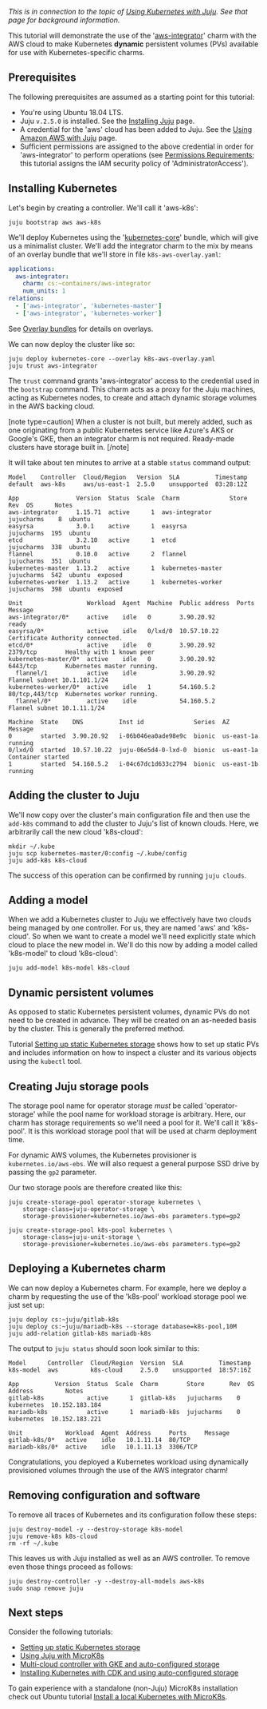 *This is in connection to the topic of [Using Kubernetes with Juju](/t/using-kubernetes-with-juju/1090). See that page for background information.*

This tutorial will demonstrate the use of the '[aws-integrator](https://jujucharms.com/u/containers/aws-integrator/)' charm with the AWS cloud to make Kubernetes **dynamic** persistent volumes (PVs) available for use with Kubernetes-specific charms.

<h2 id="heading--prerequisites">Prerequisites</h2>

The following prerequisites are assumed as a starting point for this tutorial:

- You're using Ubuntu 18.04 LTS.
- Juju `v.2.5.0` is installed. See the [Installing Juju](/t/installing-juju/1164) page.
- A credential for the 'aws' cloud has been added to Juju. See the [Using Amazon AWS with Juju](/t/using-amazon-aws-with-juju/1084) page.
- Sufficient permissions are assigned to the above credential in order for 'aws-integrator' to perform operations (see [Permissions Requirements](https://github.com/juju-solutions/charm-aws-integrator#permissions-requirements); this tutorial assigns the IAM security policy of 'AdministratorAccess').

<h2 id="heading--installing-kubernetes">Installing Kubernetes</h2>

Let's begin by creating a controller. We'll call it 'aws-k8s':

``` text
juju bootstrap aws aws-k8s
```

We'll deploy Kubernetes using the '[kubernetes-core](https://jujucharms.com/kubernetes-core/)' bundle, which will give us a minimalist cluster. We'll add the integrator charm to the mix by means of an overlay bundle that we'll store in file `k8s-aws-overlay.yaml`:

``` yaml
applications:
  aws-integrator:
    charm: cs:~containers/aws-integrator
    num_units: 1
relations:
  - ['aws-integrator', 'kubernetes-master']
  - ['aws-integrator', 'kubernetes-worker']
```

See [Overlay bundles](/t/charm-bundles/1058#heading--overlay-bundles) for details on overlays.

We can now deploy the cluster like so:

``` text
juju deploy kubernetes-core --overlay k8s-aws-overlay.yaml
juju trust aws-integrator
```

The `trust` command grants 'aws-integrator' access to the credential used in the `bootstrap` command. This charm acts as a proxy for the Juju machines, acting as Kubernetes nodes, to create and attach dynamic storage volumes in the AWS backing cloud.

[note type=caution]
When a cluster is not built, but merely added, such as one originating from a public Kubernetes service like Azure's AKS or Google's GKE, then an integrator charm is not required. Ready-made clusters have storage built in.
[/note]

It will take about ten minutes to arrive at a stable `status` command output:

```text
Model    Controller  Cloud/Region   Version  SLA          Timestamp
default  aws-k8s     aws/us-east-1  2.5.0    unsupported  03:28:12Z

App                Version  Status  Scale  Charm              Store       Rev  OS      Notes
aws-integrator     1.15.71  active      1  aws-integrator     jujucharms    8  ubuntu  
easyrsa            3.0.1    active      1  easyrsa            jujucharms  195  ubuntu  
etcd               3.2.10   active      1  etcd               jujucharms  338  ubuntu  
flannel            0.10.0   active      2  flannel            jujucharms  351  ubuntu  
kubernetes-master  1.13.2   active      1  kubernetes-master  jujucharms  542  ubuntu  exposed
kubernetes-worker  1.13.2   active      1  kubernetes-worker  jujucharms  398  ubuntu  exposed

Unit                  Workload  Agent  Machine  Public address  Ports           Message
aws-integrator/0*     active    idle   0        3.90.20.92                      ready
easyrsa/0*            active    idle   0/lxd/0  10.57.10.22                     Certificate Authority connected.
etcd/0*               active    idle   0        3.90.20.92      2379/tcp        Healthy with 1 known peer
kubernetes-master/0*  active    idle   0        3.90.20.92      6443/tcp        Kubernetes master running.
  flannel/1           active    idle            3.90.20.92                      Flannel subnet 10.1.101.1/24
kubernetes-worker/0*  active    idle   1        54.160.5.2      80/tcp,443/tcp  Kubernetes worker running.
  flannel/0*          active    idle            54.160.5.2                      Flannel subnet 10.1.11.1/24

Machine  State    DNS          Inst id              Series  AZ          Message
0        started  3.90.20.92   i-06b046ea0ade98e9c  bionic  us-east-1a  running
0/lxd/0  started  10.57.10.22  juju-06e5d4-0-lxd-0  bionic  us-east-1a  Container started
1        started  54.160.5.2   i-04c67dc1d633c2794  bionic  us-east-1b  running
```

<h2 id="heading--adding-the-cluster-to-juju">Adding the cluster to Juju</h2>

We'll now copy over the cluster's main configuration file and then use the `add-k8s` command to add the cluster to Juju's list of known clouds. Here, we arbitrarily call the new cloud 'k8s-cloud':

``` text
mkdir ~/.kube
juju scp kubernetes-master/0:config ~/.kube/config
juju add-k8s k8s-cloud
```

The success of this operation can be confirmed by running `juju clouds`.

<h2 id="heading--adding-a-model">Adding a model</h2>

When we add a Kubernetes cluster to Juju we effectively have two clouds being managed by one controller. For us, they are named 'aws' and 'k8s-cloud'. So when we want to create a model we'll need explicitly state which cloud to place the new model in. We'll do this now by adding a model called 'k8s-model' to cloud 'k8s-cloud':

``` text
juju add-model k8s-model k8s-cloud
```

<h2 id="heading--dynamic-persistent-volumes">Dynamic persistent volumes</h2>

As opposed to static Kubernetes persistent volumes, dynamic PVs do not need to be created in advance. They will be created on an as-needed basis by the cluster. This is generally the preferred method.

Tutorial [Setting up static Kubernetes storage](/t/setting-up-static-kubernetes-storage-tutorial/1193) shows how to set up static PVs and includes information on how to inspect a cluster and its various objects using the `kubectl` tool.

<h2 id="heading--creating-juju-storage-pools">Creating Juju storage pools</h2>

The storage pool name for operator storage *must* be called 'operator-storage' while the pool name for workload storage is arbitrary. Here, our charm has storage requirements so we'll need a pool for it. We'll call it 'k8s-pool'. It is this workload storage pool that will be used at charm deployment time.

For dynamic AWS volumes, the Kubernetes provisioner is `kubernetes.io/aws-ebs`. We will also request a general purpose SSD drive by passing the `gp2` parameter.

Our two storage pools are therefore created like this:

``` text
juju create-storage-pool operator-storage kubernetes \
    storage-class=juju-operator-storage \
    storage-provisioner=kubernetes.io/aws-ebs parameters.type=gp2
```

``` text
juju create-storage-pool k8s-pool kubernetes \
    storage-class=juju-unit-storage \
    storage-provisioner=kubernetes.io/aws-ebs parameters.type=gp2
```

<h2 id="heading--deploying-a-kubernetes-charm">Deploying a Kubernetes charm</h2>

We can now deploy a Kubernetes charm. For example, here we deploy a charm by requesting the use of the 'k8s-pool' workload storage pool we just set up:

``` text
juju deploy cs:~juju/gitlab-k8s
juju deploy cs:~juju/mariadb-k8s --storage database=k8s-pool,10M
juju add-relation gitlab-k8s mariadb-k8s
```

The output to `juju status` should soon look similar to this:

``` text
Model      Controller  Cloud/Region  Version  SLA          Timestamp
k8s-model  aws         k8s-cloud     2.5.0    unsupported  18:57:16Z

App          Version  Status  Scale  Charm        Store       Rev  OS          Address         Notes
gitlab-k8s            active      1  gitlab-k8s   jujucharms    0  kubernetes  10.152.183.184  
mariadb-k8s           active      1  mariadb-k8s  jujucharms    0  kubernetes  10.152.183.221  

Unit            Workload  Agent  Address     Ports     Message
gitlab-k8s/0*   active    idle   10.1.11.14  80/TCP    
mariadb-k8s/0*  active    idle   10.1.11.13  3306/TCP
```

Congratulations, you deployed a Kubernetes workload using dynamically provisioned volumes through the use of the AWS integrator charm!

<h2 id="heading--removing-configuration-and-software">Removing configuration and software</h2>

To remove all traces of Kubernetes and its configuration follow these steps:

``` text
juju destroy-model -y --destroy-storage k8s-model
juju remove-k8s k8s-cloud
rm -rf ~/.kube
```

This leaves us with Juju installed as well as an AWS controller. To remove even those things proceed as follows:

``` text
juju destroy-controller -y --destroy-all-models aws-k8s
sudo snap remove juju
```

<h2 id="heading--next-steps">Next steps</h2>

Consider the following tutorials:

- [Setting up static Kubernetes storage](/t/setting-up-static-kubernetes-storage-tutorial/1193)
- [Using Juju with MicroK8s](/t/using-juju-with-microk8s-tutorial/1194)
- [Multi-cloud controller with GKE and auto-configured storage](/t/tutorial-multi-cloud-controller-with-gke-and-auto-configured-storage/1465)
- [Installing Kubernetes with CDK and using auto-configured storage](/t/tutorial-installing-kubernetes-with-cdk-and-using-auto-configured-storage/1469)

To gain experience with a standalone (non-Juju) MicroK8s installation check out Ubuntu tutorial [Install a local Kubernetes with MicroK8s](https://tutorials.ubuntu.com/tutorial/install-a-local-kubernetes-with-microk8s).
